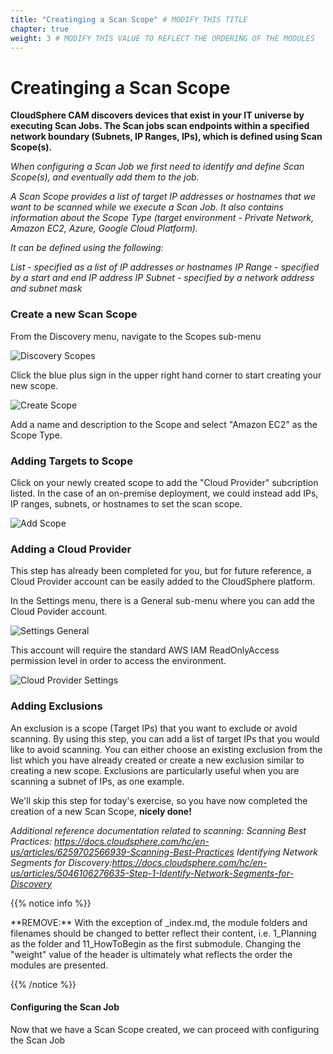 ```yaml
---
title: "Creatinging a Scan Scope" # MODIFY THIS TITLE
chapter: true
weight: 3 # MODIFY THIS VALUE TO REFLECT THE ORDERING OF THE MODULES
---
```


# Creatinging a Scan Scope
**CloudSphere CAM discovers devices that exist in your IT universe by executing Scan Jobs. The Scan jobs scan endpoints within a specified network boundary (Subnets, IP Ranges, IPs), which is defined using Scan Scope(s).**

*When configuring a Scan Job we first need to identify and define Scan Scope(s), and eventually add them to the job.*

*A Scan Scope provides a list of target IP addresses or hostnames that we want to be scanned while we execute a Scan Job. It also contains information about the Scope Type (target environment - Private Network, Amazon EC2, Azure, Google Cloud Platform).*

*It can be defined using the following:*

*List  - specified as a list of IP addresses or hostnames*
*IP Range - specified by a start and end IP address*
*IP Subnet - specified by a network address and subnet mask*


### Create a new Scan Scope

From the Discovery menu, navigate to the Scopes sub-menu

![Discovery Scopes](/images/discoveryscopes.PNG)

Click the blue plus sign in the upper right hand corner to start creating your new scope.

![Create Scope](/images/createscope.PNG)

Add a name and description to the Scope and select "Amazon EC2" as the Scope Type.

### Adding Targets to Scope

Click on your newly created scope to add the "Cloud Provider" subcription listed.  In the case of an on-premise deployment, we could instead add IPs, IP ranges, subnets, or hostnames to set the scan scope.  

![Add Scope](/images/addscope.PNG)

### Adding a Cloud Provider

This step has already been completed for you, but for future reference, a Cloud Provider account can be easily added to the CloudSphere platform.

In the Settings menu, there is a General sub-menu where you can add the Cloud Povider account.  

![Settings General](/images/settingsgeneral.PNG)

This account will require the standard AWS IAM ReadOnlyAccess permission level in order to access the environment.  

![Cloud Provider Settings](/images/cloudprovidersettings.PNG)

### Adding Exclusions

An exclusion is a scope (Target IPs) that you want to exclude or avoid scanning. By using this step, you can add a list of target IPs that you would like to avoid scanning. You can either choose an existing exclusion from the list which you have already created or create a new exclusion similar to creating a new scope. Exclusions are particularly useful when you are scanning a subnet of IPs, as one example.

We'll skip this step for today's exercise, so you have now completed the creation of a new Scan Scope, **nicely done!**


*Additional reference documentation related to scanning:*
*Scanning Best Practices: https://docs.cloudsphere.com/hc/en-us/articles/6259702566939-Scanning-Best-Practices*
*Identifying Network Segments for Discovery:https://docs.cloudsphere.com/hc/en-us/articles/5046106276635-Step-1-Identify-Network-Segments-for-Discovery* 


{{% notice info %}}
<p style='text-align: left;'>
**REMOVE:** With the exception of _index.md, the module folders and filenames should be changed to better reflect their content, i.e. 1_Planning as the folder and 11_HowToBegin as the first submodule. Changing the "weight" value of the header is ultimately what reflects the order the modules are presented.
</p>
{{% /notice %}}

#### Configuring the Scan Job
Now that we have a Scan Scope created, we can proceed with configuring the Scan Job
